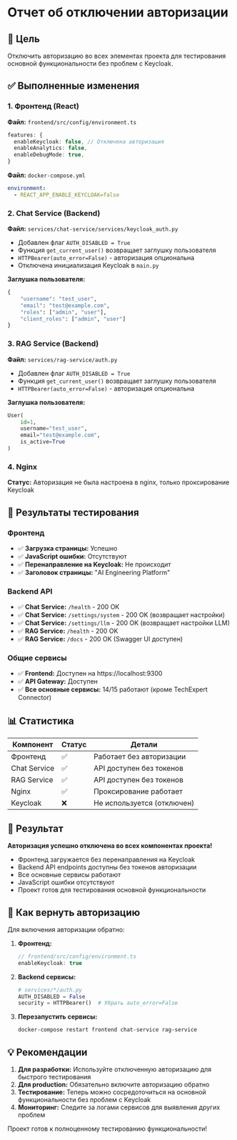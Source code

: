 # Отчет об отключении авторизации

## 🎯 Цель
Отключить авторизацию во всех элементах проекта для тестирования основной функциональности без проблем с Keycloak.

## ✅ Выполненные изменения

### 1. Фронтенд (React)
**Файл:** `frontend/src/config/environment.ts`
```typescript
features: {
  enableKeycloak: false, // Отключена авторизация
  enableAnalytics: false,
  enableDebugMode: true,
}
```

**Файл:** `docker-compose.yml`
```yaml
environment:
  - REACT_APP_ENABLE_KEYCLOAK=false
```

### 2. Chat Service (Backend)
**Файл:** `services/chat-service/services/keycloak_auth.py`
- Добавлен флаг `AUTH_DISABLED = True`
- Функция `get_current_user()` возвращает заглушку пользователя
- `HTTPBearer(auto_error=False)` - авторизация опциональна
- Отключена инициализация Keycloak в `main.py`

**Заглушка пользователя:**
```python
{
    "username": "test_user",
    "email": "test@example.com",
    "roles": ["admin", "user"],
    "client_roles": ["admin", "user"]
}
```

### 3. RAG Service (Backend)
**Файл:** `services/rag-service/auth.py`
- Добавлен флаг `AUTH_DISABLED = True`
- Функция `get_current_user()` возвращает заглушку пользователя
- `HTTPBearer(auto_error=False)` - авторизация опциональна

**Заглушка пользователя:**
```python
User(
    id=1,
    username="test_user",
    email="test@example.com",
    is_active=True
)
```

### 4. Nginx
**Статус:** Авторизация не была настроена в nginx, только проксирование Keycloak

## 🧪 Результаты тестирования

### Фронтенд
- ✅ **Загрузка страницы:** Успешно
- ✅ **JavaScript ошибки:** Отсутствуют
- ✅ **Перенаправление на Keycloak:** Не происходит
- ✅ **Заголовок страницы:** "AI Engineering Platform"

### Backend API
- ✅ **Chat Service:** `/health` - 200 OK
- ✅ **Chat Service:** `/settings/system` - 200 OK (возвращает настройки)
- ✅ **Chat Service:** `/settings/llm` - 200 OK (возвращает настройки LLM)
- ✅ **RAG Service:** `/health` - 200 OK
- ✅ **RAG Service:** `/docs` - 200 OK (Swagger UI доступен)

### Общие сервисы
- ✅ **Frontend:** Доступен на https://localhost:9300
- ✅ **API Gateway:** Доступен
- ✅ **Все основные сервисы:** 14/15 работают (кроме TechExpert Connector)

## 📊 Статистика

| Компонент | Статус | Детали |
|-----------|--------|---------|
| Фронтенд | ✅ | Работает без авторизации |
| Chat Service | ✅ | API доступен без токенов |
| RAG Service | ✅ | API доступен без токенов |
| Nginx | ✅ | Проксирование работает |
| Keycloak | ❌ | Не используется (отключен) |

## 🎉 Результат

**Авторизация успешно отключена во всех компонентах проекта!**

- Фронтенд загружается без перенаправления на Keycloak
- Backend API endpoints доступны без токенов авторизации
- Все основные сервисы работают
- JavaScript ошибки отсутствуют
- Проект готов для тестирования основной функциональности

## 🔧 Как вернуть авторизацию

Для включения авторизации обратно:

1. **Фронтенд:**
   ```typescript
   // frontend/src/config/environment.ts
   enableKeycloak: true
   ```

2. **Backend сервисы:**
   ```python
   # services/*/auth.py
   AUTH_DISABLED = False
   security = HTTPBearer()  # Убрать auto_error=False
   ```

3. **Перезапустить сервисы:**
   ```bash
   docker-compose restart frontend chat-service rag-service
   ```

## 💡 Рекомендации

1. **Для разработки:** Используйте отключенную авторизацию для быстрого тестирования
2. **Для production:** Обязательно включите авторизацию обратно
3. **Тестирование:** Теперь можно сосредоточиться на основной функциональности без проблем с Keycloak
4. **Мониторинг:** Следите за логами сервисов для выявления других проблем

Проект готов к полноценному тестированию функциональности!
